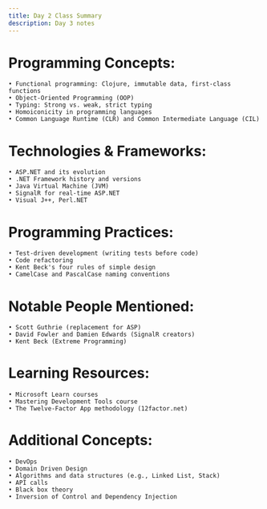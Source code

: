 ```yaml
--- 
title: Day 2 Class Summary
description: Day 3 notes
---
```


# Programming Concepts: 
    • Functional programming: Clojure, immutable data, first-class functions
    • Object-Oriented Programming (OOP)
    • Typing: Strong vs. weak, strict typing
    • Homoiconicity in programming languages
    • Common Language Runtime (CLR) and Common Intermediate Language (CIL)
# Technologies & Frameworks: 
    • ASP.NET and its evolution
    • .NET Framework history and versions
    • Java Virtual Machine (JVM)
    • SignalR for real-time ASP.NET
    • Visual J++, Perl.NET
# Programming Practices: 
    • Test-driven development (writing tests before code)
    • Code refactoring
    • Kent Beck's four rules of simple design
    • CamelCase and PascalCase naming conventions
# Notable People Mentioned: 
    • Scott Guthrie (replacement for ASP)
    • David Fowler and Damien Edwards (SignalR creators)
    • Kent Beck (Extreme Programming)
# Learning Resources: 
    • Microsoft Learn courses
    • Mastering Development Tools course
    • The Twelve-Factor App methodology (12factor.net)
# Additional Concepts: 
    • DevOps
    • Domain Driven Design
    • Algorithms and data structures (e.g., Linked List, Stack)
    • API calls
    • Black box theory
    • Inversion of Control and Dependency Injection
